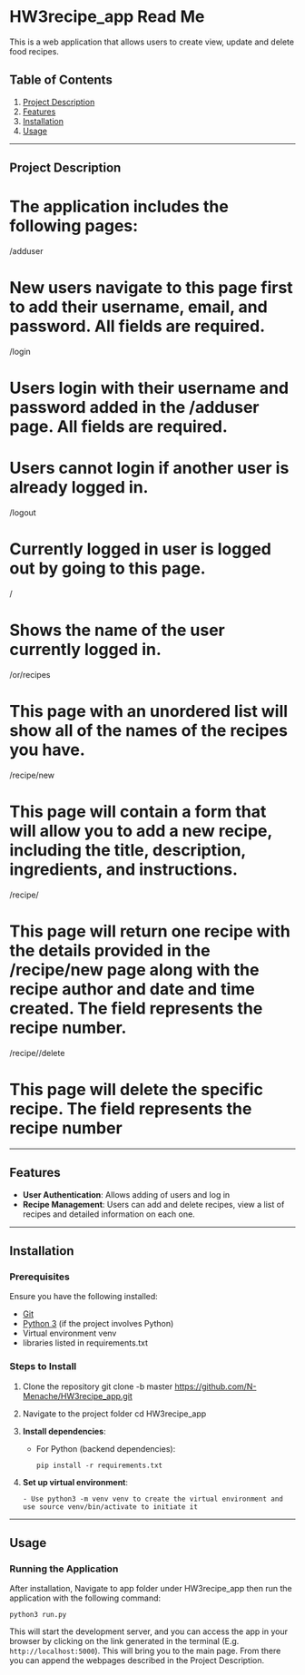 # HW3recipe_app Read Me

This is a web application that allows users to create view, update and delete food recipes.

## Table of Contents

1. [Project Description](#project-description)
2. [Features](#features)
3. [Installation](#installation)
4. [Usage](#usage)

---

## Project Description
# The application includes the following pages:

/adduser
# New users navigate to this page first to add their username, email, and password. All fields are required.

/login
# Users login with their username and password added in the /adduser page. All fields are required.
# Users cannot login if another user is already logged in.

/logout
# Currently logged in user is logged out by going to this page.

/
# Shows the name of the user currently logged in.

/or/recipes
# This page with an unordered list will show all of the names of the recipes you have.

/recipe/new
# This page will contain a form that will allow you to add a new recipe, including the title, description, ingredients, and instructions.

/recipe/<integer>
# This page will return one recipe with the details provided in the /recipe/new page along with the recipe author and date and time created. The <integer> field represents the recipe number.

/recipe/<integer>/delete
# This page will delete the specific recipe. The <integer> field represents the recipe number

---

## Features

- **User Authentication**: Allows adding of users and log in
- **Recipe Management**: Users can add and delete recipes, view a list of recipes and detailed information on each one.

---

## Installation

### Prerequisites

Ensure you have the following installed:

- [Git](https://git-scm.com/)
- [Python 3](https://www.python.org/downloads/) (if the project involves Python)
- Virtual environment venv
- libraries listed in requirements.txt

### Steps to Install

1. Clone the repository
   git clone -b master https://github.com/N-Menache/HW3recipe_app.git

2. Navigate to the project folder
   cd HW3recipe_app

3. **Install dependencies**:
   - For Python (backend dependencies):
     ```
     pip install -r requirements.txt
     ```

4. **Set up virtual environment**:
     ```
   - Use python3 -m venv venv to create the virtual environment and use source venv/bin/activate to initiate it
     ```
---

## Usage

### Running the Application

After installation, Navigate to app folder under HW3recipe_app
then run the application with the following command:

```
python3 run.py
```

This will start the development server, and you can access the app in your browser by clicking on the link generated in the terminal (E.g. `http://localhost:5000`). This will bring you to the main page. From there you can append the webpages described in the Project Description.
